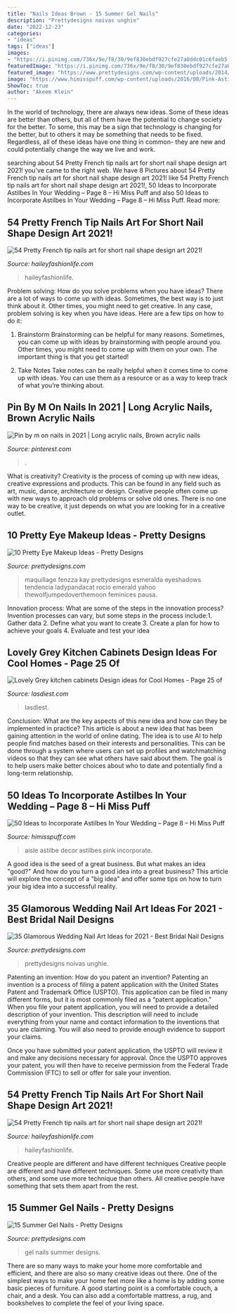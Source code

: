 ```yaml
---
title: "Nails Ideas Brown - 15 Summer Gel Nails"
description: "Prettydesigns noivas unghie"
date: "2022-12-23"
categories:
- "ideas"
tags: ["ideas"]
images:
- "https://i.pinimg.com/736x/9e/f8/30/9ef830ebdf927cfe27a0ddc01c6faeb5.jpg"
featuredImage: "https://i.pinimg.com/736x/9e/f8/30/9ef830ebdf927cfe27a0ddc01c6faeb5.jpg"
featured_image: "https://www.prettydesigns.com/wp-content/uploads/2014/07/Pretty-Gel-Nails.jpg"
image: "https://www.himisspuff.com/wp-content/uploads/2016/08/Pink-Astilbe-Wedding-Aisle-Decor.jpg"
ShowToc: true
author: "Akeem Klein"
---
```



In the world of technology, there are always new ideas. Some of these ideas are better than others, but all of them have the potential to change society for the better. To some, this may be a sign that technology is changing for the better, but to others it may be something that needs to be fixed. Regardless, all of these ideas have one thing in common- they are new and could potentially change the way we live and work.

	

		
searching about 54 Pretty French tip nails art for short nail shape design art 2021! you've came to the right web. We have 8 Pictures about 54 Pretty French tip nails art for short nail shape design art 2021! like 54 Pretty French tip nails art for short nail shape design art 2021!, 50 Ideas to Incorporate Astilbes In Your Wedding – Page 8 – Hi Miss Puff and also 50 Ideas to Incorporate Astilbes In Your Wedding – Page 8 – Hi Miss Puff. Read more:
		
    
## 54 Pretty French Tip Nails Art For Short Nail Shape Design Art 2021!

<img loading=lazy src="https://haileyfashionlife.com/wp-content/uploads/2021/04/84.jpg" onerror="this.onerror=null;this.src='https://tse1.mm.bing.net/th?id=OIP.tt9Tf3AVUtlpwSenaSsaUgHaLH&amp;pid=15.1';" alt="54 Pretty French tip nails art for short nail shape design art 2021!">

_Source: haileyfashionlife.com_

>haileyfashionlife. 

	

Problem solving: How do you solve problems when you have ideas?
There are a lot of ways to come up with ideas. Sometimes, the best way is to just think about it. Other times, you might need to get creative. In any case, problem solving is key when you have ideas. Here are a few tips on how to do it:
1. Brainstorm
Brainstorming can be helpful for many reasons. Sometimes, you can come up with ideas by brainstorming with people around you. Other times, you might need to come up with them on your own. The important thing is that you get started!

2. Take Notes
Take notes can be really helpful when it comes time to come up with ideas. You can use them as a resource or as a way to keep track of what you’re thinking about.

    
## Pin By M On Nails In 2021 | Long Acrylic Nails, Brown Acrylic Nails

<img loading=lazy src="https://i.pinimg.com/736x/9e/f8/30/9ef830ebdf927cfe27a0ddc01c6faeb5.jpg" onerror="this.onerror=null;this.src='https://tse3.mm.bing.net/th?id=OIP.t54ZYSF8oyiHsRfumpmHPQHaJV&amp;pid=15.1';" alt="Pin by m on nails in 2021 | Long acrylic nails, Brown acrylic nails">

_Source: pinterest.com_

>. 

	

What is creativity?
Creativity is the process of coming up with new ideas, creative expressions and products. This can be found in any field such as art, music, dance, architecture or design. Creative people often come up with new ways to approach old problems or solve old ones. There is no one way to be creative, it just depends on what you are looking for in a creative outlet.

    
## 10 Pretty Eye Makeup Ideas - Pretty Designs

<img loading=lazy src="https://www.prettydesigns.com/wp-content/uploads/2015/01/Green-Eye-Makeup.jpg" onerror="this.onerror=null;this.src='https://tse2.mm.bing.net/th?id=OIP.5we44QCtUlO2DS308Z3R7AHaMx&amp;pid=15.1';" alt="10 Pretty Eye Makeup Ideas - Pretty Designs">

_Source: prettydesigns.com_

>maquillage fenzza kay prettydesigns esmeralda eyeshadows tendencia ladypandacat rocio emerald yahoo thewolfjumpedoverthemoon feminices pausa. 

	

Innovation process: What are some of the steps in the innovation process?
Invention processes can vary, but some steps in the process include:1. Gather data 2. Define what you want to create 3. Create a plan for how to achieve your goals 4. Evaluate and test your idea 
    
## Lovely Grey Kitchen Cabinets Design Ideas For Cool Homes - Page 25 Of

<img loading=lazy src="https://www.lasdiest.com/wp-content/uploads/2020/03/Cute-grey-kitchen-cabinets-Design-ideas-for-Home-19-496x744.jpg" onerror="this.onerror=null;this.src='https://tse1.mm.bing.net/th?id=OIP.OxtiWB9hqJ98OaeBGBNbNwHaLH&amp;pid=15.1';" alt="Lovely Grey kitchen cabinets Design ideas for Cool Homes - Page 25 of">

_Source: lasdiest.com_

>lasdiest. 

	

Conclusion: What are the key aspects of this new idea and how can they be implemented in practice?
This article is about a new idea that has been gaining attention in the world of online dating. The idea is to use AI to help people find matches based on their interests and personalities. This can be done through a system where users can set up profiles and watchmatching videos so that they can see what others have said about them. The goal is to help users make better choices about who to date and potentially find a long-term relationship.

    
## 50 Ideas To Incorporate Astilbes In Your Wedding – Page 8 – Hi Miss Puff

<img loading=lazy src="https://www.himisspuff.com/wp-content/uploads/2016/08/Pink-Astilbe-Wedding-Aisle-Decor.jpg" onerror="this.onerror=null;this.src='https://tse3.mm.bing.net/th?id=OIP.Zaw2sT5NNpfnQST6gqC8DwHaLN&amp;pid=15.1';" alt="50 Ideas to Incorporate Astilbes In Your Wedding – Page 8 – Hi Miss Puff">

_Source: himisspuff.com_

>aisle astilbe decor astilbes pink incorporate. 

	

A good idea is the seed of a great business. But what makes an idea "good?" And how do you turn a good idea into a great business? This article will explore the concept of a "big idea" and offer some tips on how to turn your big idea into a successful reality.

    
## 35 Glamorous Wedding Nail Art Ideas For 2021 - Best Bridal Nail Designs

<img loading=lazy src="http://www.prettydesigns.com/wp-content/uploads/2017/12/35-glamorous-wedding-nail-art-ideas-for-2018-best-bridal-nail-designs-3.jpg" onerror="this.onerror=null;this.src='https://tse4.mm.bing.net/th?id=OIP.gGNj3cWlutG_iT64lG4qCQHaJ4&amp;pid=15.1';" alt="35 Glamorous Wedding Nail Art Ideas for 2021 - Best Bridal Nail Designs">

_Source: prettydesigns.com_

>prettydesigns noivas unghie. 

	

Patenting an invention: How do you patent an invention?
Patenting an invention is a process of filing a patent application with the United States Patent and Trademark Office (USPTO). This application can be filed in many different forms, but it is most commonly filed as a “patent application.”
When you file your patent application, you will need to provide a detailed description of your invention. This description will need to include everything from your name and contact information to the inventions that you are claiming. You will also need to provide enough evidence to support your claims.

Once you have submitted your patent application, the USPTO will review it and make any decisions necessary for approval. Once the USPTO approves your patent, you will then have to receive permission from the Federal Trade Commission (FTC) to sell or offer for sale your invention.

    
## 54 Pretty French Tip Nails Art For Short Nail Shape Design Art 2021!

<img loading=lazy src="https://haileyfashionlife.com/wp-content/uploads/2021/04/86.jpg" onerror="this.onerror=null;this.src='https://tse3.mm.bing.net/th?id=OIP.2wkiAszDCwWupF18lagvYgHaLH&amp;pid=15.1';" alt="54 Pretty French tip nails art for short nail shape design art 2021!">

_Source: haileyfashionlife.com_

>haileyfashionlife. 

	

Creative people are different and have different techniques
Creative people are different and have different techniques. Some use more creativity than others, and some use more technique than others. All creative people have something that sets them apart from the rest.

    
## 15 Summer Gel Nails - Pretty Designs

<img loading=lazy src="https://www.prettydesigns.com/wp-content/uploads/2014/07/Pretty-Gel-Nails.jpg" onerror="this.onerror=null;this.src='https://tse3.mm.bing.net/th?id=OIP.3g0jgPTI7vuY8WvC-db2pQHaHb&amp;pid=15.1';" alt="15 Summer Gel Nails - Pretty Designs">

_Source: prettydesigns.com_

>gel nails summer designs. 

	

There are so many ways to make your home more comfortable and efficient, and there are also so many creative ideas out there. One of the simplest ways to make your home feel more like a home is by adding some basic pieces of furniture. A good starting point is a comfortable couch, a chair, and a desk. You can also add a comfortable mattress, a rug, and bookshelves to complete the feel of your living space.

